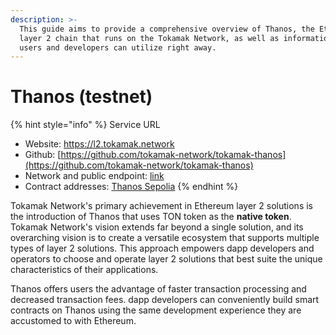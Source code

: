 ```yaml
---
description: >-
  This guide aims to provide a comprehensive overview of Thanos, the Ethereum
  layer 2 chain that runs on the Tokamak Network, as well as information that
  users and developers can utilize right away.
---
```


# Thanos (testnet)

{% hint style="info" %}
Service URL

* Website: https://l2.tokamak.network
* Github: [https://github.com/tokamak-network/tokamak-thanos](https://github.com/tokamak-network/tokamak-thanos)
* Network and public endpoint: [link](networks-and-public-endpoints.md)
* Contract addresses: [Thanos Sepolia](contract-addresses.md)
{% endhint %}

Tokamak Network's primary achievement in Ethereum layer 2 solutions is the introduction of Thanos that uses TON token as the **native token**. Tokamak Network's vision extends far beyond a single solution, and its overarching vision is to create a versatile ecosystem that supports multiple types of layer 2 solutions. This approach empowers dapp developers and operators to choose and operate layer 2 solutions that best suite the unique characteristics of their applications.

Thanos offers users the advantage of faster transaction processing and decreased transaction fees. dapp developers can conveniently build smart contracts on Thanos using the same development experience they are accustomed to with Ethereum.
